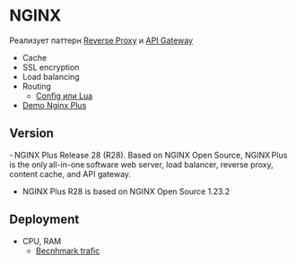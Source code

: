 # NGINX

Реализует паттерн [Reverse Proxy](../../arch/pattern/pattern.proxy.reverse.md) и [API Gateway](../../../api/api.gateway.md)

- Cache
- SSL encryption
- Load balancing
- Routing
	- [Config или Lua](https://habr.com/ru/company/vdsina/blog/504308/)
- [Demo Nginx Plus](https://demo.nginx.com/)

## Version

- NGINX Plus Release 28 (R28). Based on NGINX Open Source, NGINX Plus is the only all-in-one software web server, load balancer, reverse proxy, content cache, and API gateway.
- NGINX Plus R28 is based on NGINX Open Source 1.23.2

## Deployment

- CPU, RAM
	- [Becnhmark trafic](../benchmark.md)
